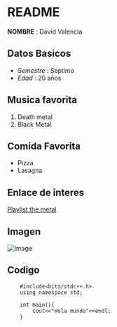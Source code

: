 # README
**NOMBRE**  : David Valencia

## Datos Basicos
- *Semestre* : Septimo
- *Edad* : 20 años

## Musica favorita
1. Death metal
2. Black Metal

## Comida Favorita
+ Pizza
+ Lasagna 

## Enlace de interes 
[Playlist the metal](https://open.spotify.com/playlist/157s27nTk86SxFmsCiWKts?si=85ccf986b8a140d1)

## Imagen
![Image](https://upload.wikimedia.org/wikipedia/commons/thumb/1/18/ISO_C%2B%2B_Logo.svg/1822px-ISO_C%2B%2B_Logo.svg.png)

## Codigo
```
    #include<bits/stdc++.h>
    using namespace std;
    
    int main(){
        cout<<"Hola mundo"<<endl;
    }
```
